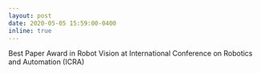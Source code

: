 ```yaml
---
layout: post
date: 2020-05-05 15:59:00-0400
inline: true
---
```


Best Paper Award in Robot Vision at International Conference on Robotics and Automation (ICRA)
